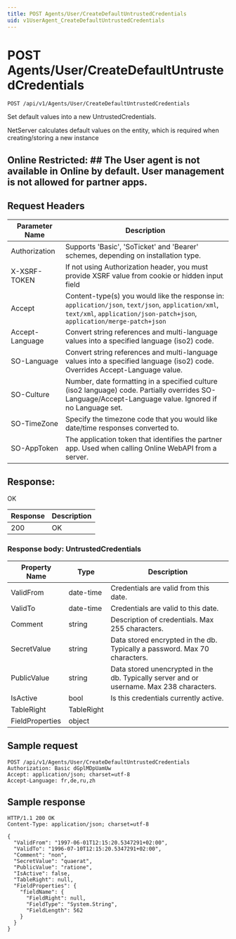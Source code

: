 ```yaml
---
title: POST Agents/User/CreateDefaultUntrustedCredentials
uid: v1UserAgent_CreateDefaultUntrustedCredentials
---
```


# POST Agents/User/CreateDefaultUntrustedCredentials

```http
POST /api/v1/Agents/User/CreateDefaultUntrustedCredentials
```

Set default values into a new UntrustedCredentials.


NetServer calculates default values on the entity, which is required when creating/storing a new instance


## Online Restricted: ## The User agent is not available in Online by default. User management is not allowed for partner apps.







## Request Headers

| Parameter Name | Description |
|----------------|-------------|
| Authorization  | Supports 'Basic', 'SoTicket' and 'Bearer' schemes, depending on installation type. |
| X-XSRF-TOKEN   | If not using Authorization header, you must provide XSRF value from cookie or hidden input field |
| Accept         | Content-type(s) you would like the response in: `application/json`, `text/json`, `application/xml`, `text/xml`, `application/json-patch+json`, `application/merge-patch+json` |
| Accept-Language | Convert string references and multi-language values into a specified language (iso2) code. |
| SO-Language | Convert string references and multi-language values into a specified language (iso2) code. Overrides Accept-Language value. |
| SO-Culture | Number, date formatting in a specified culture (iso2 language) code. Partially overrides SO-Language/Accept-Language value. Ignored if no Language set. |
| SO-TimeZone | Specify the timezone code that you would like date/time responses converted to. |
| SO-AppToken | The application token that identifies the partner app. Used when calling Online WebAPI from a server. |


## Response:

OK

| Response | Description |
|----------------|-------------|
| 200 | OK |

### Response body: UntrustedCredentials

| Property Name | Type |  Description |
|----------------|------|--------------|
| ValidFrom | date-time | Credentials are valid from this date. |
| ValidTo | date-time | Credentials are valid to this date. |
| Comment | string | Description of credentials. Max 255 characters. |
| SecretValue | string | Data stored encrypted in the db. Typically a password. Max 70 characters. |
| PublicValue | string | Data stored unencrypted in the db.  Typically server and or username. Max 238 characters. |
| IsActive | bool | Is this credentials currently active. |
| TableRight | TableRight |  |
| FieldProperties | object |  |

## Sample request

```http!
POST /api/v1/Agents/User/CreateDefaultUntrustedCredentials
Authorization: Basic dGplMDpUamUw
Accept: application/json; charset=utf-8
Accept-Language: fr,de,ru,zh
```

## Sample response

```http_
HTTP/1.1 200 OK
Content-Type: application/json; charset=utf-8

{
  "ValidFrom": "1997-06-01T12:15:20.5347291+02:00",
  "ValidTo": "1996-07-10T12:15:20.5347291+02:00",
  "Comment": "non",
  "SecretValue": "quaerat",
  "PublicValue": "ratione",
  "IsActive": false,
  "TableRight": null,
  "FieldProperties": {
    "fieldName": {
      "FieldRight": null,
      "FieldType": "System.String",
      "FieldLength": 562
    }
  }
}
```